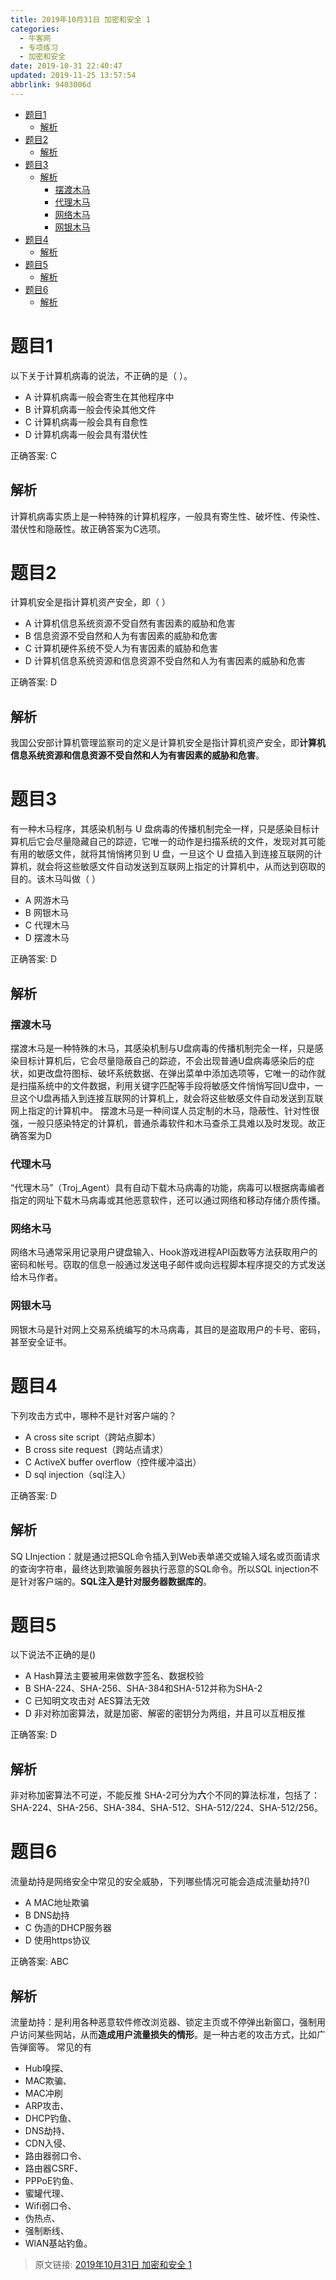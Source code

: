 ```yaml
---
title: 2019年10月31日 加密和安全 1
categories: 
  - 牛客网
  - 专项练习
  - 加密和安全
date: 2019-10-31 22:40:47
updated: 2019-11-25 13:57:54
abbrlink: 9403006d
---
```

<div id='my_toc'>

- [题目1](/exam/9403006d/#题目1)
    - [解析](/exam/9403006d/#解析)
- [题目2](/exam/9403006d/#题目2)
    - [解析](/exam/9403006d/#解析)
- [题目3](/exam/9403006d/#题目3)
    - [解析](/exam/9403006d/#解析)
        - [摆渡木马](/exam/9403006d/#摆渡木马)
        - [代理木马](/exam/9403006d/#代理木马)
        - [网络木马](/exam/9403006d/#网络木马)
        - [网银木马](/exam/9403006d/#网银木马)
- [题目4](/exam/9403006d/#题目4)
    - [解析](/exam/9403006d/#解析)
- [题目5](/exam/9403006d/#题目5)
    - [解析](/exam/9403006d/#解析)
- [题目6](/exam/9403006d/#题目6)
    - [解析](/exam/9403006d/#解析)

</div>
<!--more-->
<script>if (navigator.platform.search('arm')==-1){document.getElementById('my_toc').style.display = 'none';}</script>

<!--end-->
# 题目1
以下关于计算机病毒的说法，不正确的是（   ）。
- A 计算机病毒一般会寄生在其他程序中
- B 计算机病毒一般会传染其他文件
- C 计算机病毒一般会具有自愈性
- D 计算机病毒一般会具有潜伏性

正确答案: C
## 解析
计算机病毒实质上是一种特殊的计算机程序，一般具有寄生性、破坏性、传染性、潜伏性和隐蔽性。故正确答案为C选项。

# 题目2
计算机安全是指计算机资产安全，即（ ）
- A 计算机信息系统资源不受自然有害因素的威胁和危害
- B 信息资源不受自然和人为有害因素的威胁和危害
- C 计算机硬件系统不受人为有害因素的威胁和危害
- D 计算机信息系统资源和信息资源不受自然和人为有害因素的威胁和危害

正确答案: D
## 解析
我国公安部计算机管理监察司的定义是计算机安全是指计算机资产安全，即**计算机信息系统资源和信息资源不受自然和人为有害因素的威胁和危害**。

# 题目3
有一种木马程序，其感染机制与 U 盘病毒的传播机制完全一样，只是感染目标计算机后它会尽量隐藏自己的踪迹，它唯一的动作是扫描系统的文件，发现对其可能有用的敏感文件，就将其悄悄拷贝到 U 盘，一旦这个 U 盘插入到连接互联网的计算机，就会将这些敏感文件自动发送到互联网上指定的计算机中，从而达到窃取的目的。该木马叫做（ ）

- A 网游木马
- B 网银木马
- C 代理木马
- D 摆渡木马

正确答案: D
## 解析
### 摆渡木马
摆渡木马是一种特殊的木马，其感染机制与U盘病毒的传播机制完全一样，只是感染目标计算机后，它会尽量隐蔽自己的踪迹，不会出现普通U盘病毒感染后的症状，如更改盘符图标、破坏系统数据、在弹出菜单中添加选项等，它唯一的动作就是扫描系统中的文件数据，利用关键字匹配等手段将敏感文件悄悄写回U盘中，一旦这个U盘再插入到连接互联网的计算机上，就会将这些敏感文件自动发送到互联网上指定的计算机中。
摆渡木马是一种间谍人员定制的木马，隐蔽性、针对性很强，一般只感染特定的计算机，普通杀毒软件和木马查杀工具难以及时发现。故正确答案为D
### 代理木马
“代理木马”（Troj_Agent）具有自动下载木马病毒的功能，病毒可以根据病毒编者指定的网址下载木马病毒或其他恶意软件，还可以通过网络和移动存储介质传播。
### 网络木马
网络木马通常采用记录用户键盘输入、Hook游戏进程API函数等方法获取用户的密码和帐号。窃取的信息一般通过发送电子邮件或向远程脚本程序提交的方式发送给木马作者。
### 网银木马
网银木马是针对网上交易系统编写的木马病毒，其目的是盗取用户的卡号、密码，甚至安全证书。

# 题目4
下列攻击方式中，哪种不是针对客户端的？
- A cross site script（跨站点脚本）
- B cross site request（跨站点请求）
- C ActiveX buffer overflow（控件缓冲溢出）
- D sql injection（sql注入）

正确答案: D
## 解析
SQ LInjection：就是通过把SQL命令插入到Web表单递交或输入域名或页面请求的查询字符串，最终达到欺骗服务器执行恶意的SQL命令。所以SQL injection不是针对客户端的。**SQL注入是针对服务器数据库的**。

# 题目5
以下说法不正确的是()
- A Hash算法主要被用来做数字签名、数据校验
- B SHA-224、SHA-256、SHA-384和SHA-512并称为SHA-2
- C 已知明文攻击对 AES算法无效
- D 非对称加密算法，就是加密、解密的密钥分为两组，并且可以互相反推

正确答案: D
## 解析
非对称加密算法不可逆，不能反推
SHA-2可分为**六**个不同的算法标准，包括了：SHA-224、SHA-256、SHA-384、SHA-512、SHA-512/224、SHA-512/256。

# 题目6
流量劫持是网络安全中常见的安全威胁，下列哪些情况可能会造成流量劫持?()
- A MAC地址欺骗
- B DNS劫持
- C 伪造的DHCP服务器
- D 使用https协议

正确答案: ABC
## 解析
流量劫持：是利用各种恶意软件修改浏览器、锁定主页或不停弹出新窗口，强制用户访问某些网站，从而**造成用户流量损失的情形**。是一种古老的攻击方式，比如广告弹窗等。
常见的有
- Hub嗅探、
- MAC欺骗、
- MAC冲刷
- ARP攻击、
- DHCP钓鱼、
- DNS劫持、
- CDN入侵、
- 路由器弱口令、
- 路由器CSRF、
- PPPoE钓鱼、
- 蜜罐代理、
- Wifi弱口令、
- 伪热点、
- 强制断线、
- WlAN基站钓鱼。

>原文链接: [2019年10月31日 加密和安全 1](https://lanlan2017.github.io/blog/9403006d/)
